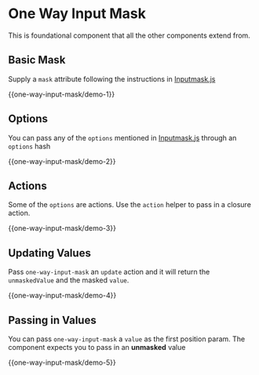 One Way Input Mask
==================

This is foundational component that all the other components extend from.

## Basic Mask

Supply a `mask` attribute following the instructions in [Inputmask.js](https://github.com/RobinHerbots/Inputmask#default-masking-definitions)

{{one-way-input-mask/demo-1}}

## Options

You can pass any of the `options` mentioned in [Inputmask.js](https://github.com/RobinHerbots/Inputmask#options) through an `options` hash

{{one-way-input-mask/demo-2}}

## Actions

Some of the `options` are actions. Use the `action` helper to pass in a closure action.

{{one-way-input-mask/demo-3}}

## Updating Values

Pass `one-way-input-mask` an `update` action and it will return the `unmaskedValue` and the masked
`value`.

{{one-way-input-mask/demo-4}}

## Passing in Values

You can pass `one-way-input-mask` a `value` as the first position param. The component expects you
to pass in an **unmasked** value

{{one-way-input-mask/demo-5}}
